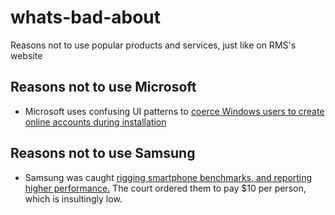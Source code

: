 # whats-bad-about
Reasons not to use popular products and services, just like on RMS's website

## Reasons not to use Microsoft
* Microsoft uses confusing UI patterns to [coerce Windows users to create online accounts during installation](https://www.zdnet.com/article/windows-10-users-fume-microsoft-wheres-our-local-account-option-gone/)

## Reasons not to use Samsung
* Samsung was caught [rigging smartphone benchmarks, and reporting higher performance.](https://www.androidpolice.com/2019/10/02/samsung-galaxy-s4-class-action-lawsuit/) The court ordered them to pay $10 per person, which is insultingly low.
